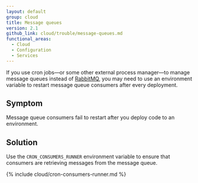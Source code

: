 ```yaml
---
layout: default
group: cloud
title: Message queues
version: 2.1
github_link: cloud/trouble/message-queues.md
functional_areas:
  - Cloud
  - Configuration
  - Services
---
```


If you use cron jobs—or some other external process manager—to manage message queues instead of [RabbitMQ]({{page.baseurl}}cloud/project/project-conf-files_services-rabbit.html), you may need to use an environment variable to restart message queue consumers after every deployment.

## Symptom
Message queue consumers fail to restart after you deploy code to an environment.

## Solution
Use the `CRON_CONSUMERS_RUNNER` environment variable to ensure that consumers are retrieving messages from the message queue.

{% include cloud/cron-consumers-runner.md %}
